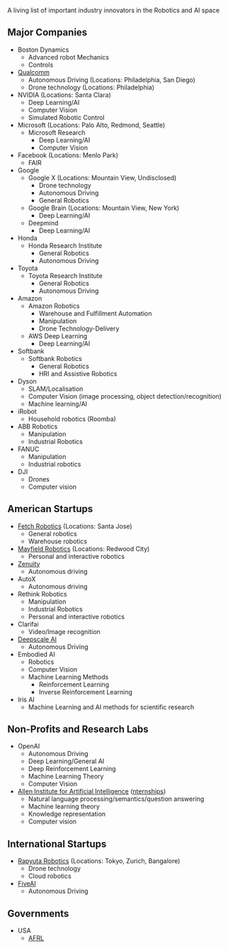 A living list of important industry innovators in the Robotics and AI space 

## Major Companies
 * Boston Dynamics
   * Advanced robot Mechanics
   * Controls
 * [Qualcomm](https://www.qualcomm.com/company/careers)
   * Autonomous Driving (Locations: Philadelphia, San Diego)
   * Drone technology (Locations: Philadelphia)
 * NVIDIA (Locations: Santa Clara)
   * Deep Learning/AI
   * Computer Vision
   * Simulated Robotic Control
 * Microsoft (Locations: Palo Alto, Redmond, Seattle)
   * Microsoft Research
     * Deep Learning/AI
     * Computer Vision
 * Facebook (Locations: Menlo Park)
   * FAIR   
 * Google
   * Google X (Locations: Mountain View, Undisclosed)
     * Drone technology
     * Autonomous Driving
     * General Robotics
   * Google Brain (Locations: Mountain View, New York)
     * Deep Learning/AI
   * Deepmind
     * Deep Learning/AI
 * Honda
   * Honda Research Institute
     * General Robotics
     * Autonomous Driving
 * Toyota
   * Toyota Research Institute
     * General Robotics
     * Autonomous Driving
 * Amazon 
   * Amazon Robotics
     * Warehouse and Fulfillment Automation
     * Manipulation
     * Drone Technology-Delivery
   * AWS Deep Learning
     * Deep Learning/AI
 * Softbank
   * Softbank Robotics
     * General Robotics
     * HRI and Assistive Robotics
 * Dyson 
   * SLAM/Localisation
   * Computer Vision (image processing, object detection/recognition)
   * Machine learning/AI
 * iRobot
   * Household robotics (Roomba)
 * ABB Robotics
   * Manipulation
   * Industrial Robotics
 * FANUC 
   * Manipulation
   * Industrial robotics
 * DJI 
   * Drones
   * Computer vision     

## American Startups
 * [Fetch Robotics](https://www.themuse.com/jobs/c-fetchrobotics-jobs) (Locations: Santa Jose)
   * General robotics
   * Warehouse robotics
 * [Mayfield Robotics](http://www.mayfieldrobotics.com/jobs/) (Locations: Redwood City)
   * Personal and interactive robotics
 * [Zenuity](https://www.zenuity.com/)
   * Autonomous driving
 * AutoX
   * Autonomous driving
 * Rethink Robotics
   * Manipulation
   * Industrial Robotics 
   * Personal and interactive robotics
 * Clarifai
   * Video/Image recognition
 * [Deepscale AI](http://deepscale.ai/jobs/)
   * Autonomous Driving
 * Embodied AI
   * Robotics
   * Computer Vision
   * Machine Learning Methods
     * Reinforcement Learning
     * Inverse Reinforcement Learning
 * Iris AI
   * Machine Learning and AI methods for scientific research
   
## Non-Profits and Research Labs
 * OpenAI
   * Autonomous Driving
   * Deep Learning/General AI
   * Deep Reinforcement Learning
   * Machine Learning Theory
   * Computer Vision
 * [Allen Institute for Artificial Intelligence](http://allenai.org/) ([nternships](https://www.glassdoor.com/job-listing/internships-allen-institute-for-artificial-intelligence-JV_IC1150505_KO0,11_KE12,55.htm?jl=1854543460))
   * Natural language processing/semantics/question answering
   * Machine learning theory
   * Knowledge representation
   * Computer vision
   
## International Startups
 * [Rapyuta Robotics](https://www.rapyuta-robotics.com/careers) (Locations: Tokyo, Zurich, Bangalore)
   * Drone technology
   * Cloud robotics
 * [FiveAI](http://www.five.ai/)
   * Autonomous Driving

## Governments
 * USA
   * [AFRL](https://teamafrl.afciviliancareers.com/opportunities)
